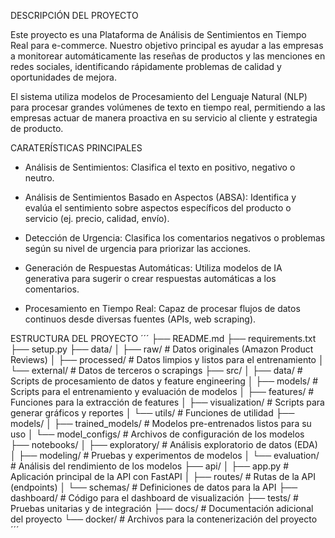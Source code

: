 DESCRIPCIÓN DEL PROYECTO

Este proyecto es una Plataforma de Análisis de Sentimientos en Tiempo Real para e-commerce. Nuestro objetivo principal es ayudar a las empresas a monitorear automáticamente las reseñas de productos y las menciones en redes sociales, identificando rápidamente problemas de calidad y oportunidades de mejora.

El sistema utiliza modelos de Procesamiento del Lenguaje Natural (NLP) para procesar grandes volúmenes de texto en tiempo real, permitiendo a las empresas actuar de manera proactiva en su servicio al cliente y estrategia de producto.

CARATERÍSTICAS PRINCIPALES

- Análisis de Sentimientos: Clasifica el texto en positivo, negativo o neutro.

- Análisis de Sentimientos Basado en Aspectos (ABSA): Identifica y evalúa el sentimiento sobre aspectos específicos del producto o servicio (ej. precio, calidad, envío).

- Detección de Urgencia: Clasifica los comentarios negativos o problemas según su nivel de urgencia para priorizar las acciones.

- Generación de Respuestas Automáticas: Utiliza modelos de IA generativa para sugerir o crear respuestas automáticas a los comentarios.

- Procesamiento en Tiempo Real: Capaz de procesar flujos de datos continuos desde diversas fuentes (APIs, web scraping).

ESTRUCTURA DEL PROYECTO
´´´
├── README.md
├── requirements.txt
├── setup.py
├── data/
│   ├── raw/                # Datos originales (Amazon Product Reviews)
│   ├── processed/          # Datos limpios y listos para el entrenamiento
│   └── external/           # Datos de terceros o scrapings
├── src/
│   ├── data/               # Scripts de procesamiento de datos y feature engineering
│   ├── models/             # Scripts para el entrenamiento y evaluación de modelos
│   ├── features/           # Funciones para la extracción de features
│   ├── visualization/      # Scripts para generar gráficos y reportes
│   └── utils/              # Funciones de utilidad
├── models/
│   ├── trained_models/     # Modelos pre-entrenados listos para su uso
│   └── model_configs/      # Archivos de configuración de los modelos
├── notebooks/
│   ├── exploratory/        # Análisis exploratorio de datos (EDA)
│   ├── modeling/           # Pruebas y experimentos de modelos
│   └── evaluation/         # Análisis del rendimiento de los modelos
├── api/
│   ├── app.py              # Aplicación principal de la API con FastAPI
│   ├── routes/             # Rutas de la API (endpoints)
│   └── schemas/            # Definiciones de datos para la API
├── dashboard/              # Código para el dashboard de visualización
├── tests/                  # Pruebas unitarias y de integración
├── docs/                   # Documentación adicional del proyecto
└── docker/                 # Archivos para la contenerización del proyecto
´´´
